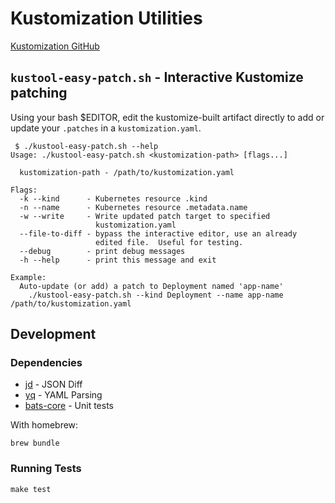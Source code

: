 # Kustomization Utilities

[Kustomization GitHub](https://github.com/kubernetes-sigs/kustomize)

## `kustool-easy-patch.sh` - Interactive Kustomize patching
Using your bash $EDITOR, edit the kustomize-built artifact directly to
add or update your `.patches` in a `kustomization.yaml`.

```
 $ ./kustool-easy-patch.sh --help
Usage: ./kustool-easy-patch.sh <kustomization-path> [flags...]

  kustomization-path - /path/to/kustomization.yaml

Flags:
  -k --kind      - Kubernetes resource .kind
  -n --name      - Kubernetes resource .metadata.name
  -w --write     - Write updated patch target to specified
                   kustomization.yaml
  --file-to-diff - bypass the interactive editor, use an already
                   edited file.  Useful for testing.
  --debug        - print debug messages
  -h --help      - print this message and exit

Example:
  Auto-update (or add) a patch to Deployment named 'app-name'
    ./kustool-easy-patch.sh --kind Deployment --name app-name /path/to/kustomization.yaml
```

## Development
### Dependencies

- [jd](https://github.com/josephburnett/jd) - JSON Diff
- [yq](https://github.com/mikefarah/yq) - YAML Parsing
- [bats-core](https://github.com/bats-core/bats-core) - Unit tests

With homebrew:

``` shell
brew bundle
```

### Running Tests

``` shell
make test
```
